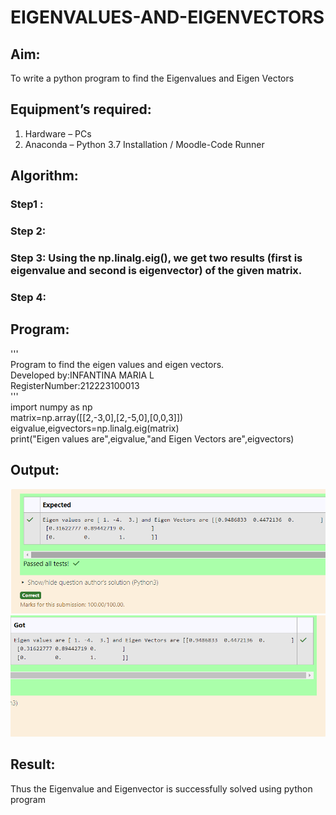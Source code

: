 # EIGENVALUES-AND-EIGENVECTORS
## Aim:
To write a python program to find the Eigenvalues and Eigen Vectors
## Equipment’s required:
1. 	Hardware – PCs
2. 	Anaconda – Python 3.7 Installation / Moodle-Code Runner
## Algorithm:
### Step1 : 
### Step 2: 
### Step 3: Using the np.linalg.eig(),  we get two results (first is eigenvalue and second is eigenvector) of the given matrix.
### Step 4: 

## Program:
'''\
Program to find the eigen values and eigen vectors.\
Developed by:INFANTINA MARIA L\
RegisterNumber:212223100013\
'''\
import numpy as np\
matrix=np.array([[2,-3,0],[2,-5,0],[0,0,3]])\
eigvalue,eigvectors=np.linalg.eig(matrix)\
print("Eigen values are",eigvalue,"and Eigen Vectors are",eigvectors)
## Output:
![alt text](<Screenshot 2024-04-10 232328.png>)
![alt text](<Screenshot 2024-04-10 232355.png>)
## Result:
Thus the Eigenvalue and Eigenvector is successfully solved using python program
